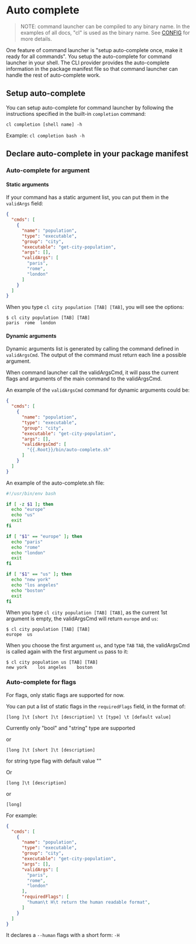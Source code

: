 # Auto complete

> NOTE: command launcher can be compiled to any binary name. In the examples of all docs, "cl" is used as the binary name. See [CONFIG](./CONFIG.md) for more details.

One feature of command launcher is "setup auto-complete once, make it ready for all commands". You setup the auto-complete for command launcher in your shell. The CLI provider provides the auto-complete information in the package manifest file so that command launcher can handle the rest of auto-complete work.

## Setup auto-complete

You can setup auto-complete for command launcher by following the instructions specified in the built-in `completion` command:

```
cl completion [shell name] -h
```

Example: `cl completion bash -h`

## Declare auto-complete in your package manifest

### Auto-complete for argument

#### Static arguments

If your command has a static argument list, you can put them in the `validArgs` field:

```json
{
  "cmds": [
    {
      "name": "population",
      "type": "executable",
      "group": "city",
      "executable": "get-city-population",
      "args": [],
      "validArgs": [
        "paris",
        "rome",
        "london"
      ]
    }
  ]
}
```

When you type `cl city population [TAB] [TAB]`, you will see the options:
```
$ cl city population [TAB] [TAB]
paris  rome  london
```

#### Dynamic arguments

Dynamic arguments list is generated by calling the command defined in `validArgsCmd`. The output of the command must return each line a possible argument.

When command launcher call the validArgsCmd, it will pass the current flags and arguments of the main command to the validArgsCmd.

An example of the `validArgsCmd` command for dynamic arguments could be:

```json
{
  "cmds": [
    {
      "name": "population",
      "type": "executable",
      "group": "city",
      "executable": "get-city-population",
      "args": [],
      "validArgsCmd": [
        "{{.Root}}/bin/auto-complete.sh"
      ]
    }
  ]
}
```

An example of the auto-complete.sh file:
```bash
#!/usr/bin/env bash

if [ -z $1 ]; then
  echo "europe"
  echo "us"
  exit
fi

if [ "$1" == "europe" ]; then
  echo "paris"
  echo "rome"
  echo "london"
  exit
fi

if [ "$1" == "us" ]; then
  echo "new york"
  echo "los angeles"
  echo "boston"
  exit
fi
```

When you type `cl city population [TAB] [TAB]`, as the current 1st argument is empty, the validArgsCmd will return `europe` and `us`:
```
$ cl city population [TAB] [TAB]
europe  us
```

When you choose the first argument `us`, and type `TAB` `TAB`, the validArgsCmd is called again with the first argument `us` pass to it:
```
$ cl city population us [TAB] [TAB]
new york    los angeles    boston
```

### Auto-complete for flags

For flags, only static flags are supported for now.

You can put a list of static flags in the `requiredFlags` field, in the format of:

```
[long ]\t [short ]\t [description] \t [type] \t [default value]
```
Currently only "bool" and "string" type are supported

or

```
[long ]\t [short ]\t [description]
```
for string type flag with default value ""

Or

```
[long ]\t [description]
```

or

```
[long]
```

For example:

```json
{
  "cmds": [
    {
      "name": "population",
      "type": "executable",
      "group": "city",
      "executable": "get-city-population",
      "args": [],
      "validArgs": [
        "paris",
        "rome",
        "london"
      ],
      "requiredFlags": [
        "human\t H\t return the human readable format",
      ]
    }
  ]
}
```

It declares a `--human` flags with a short form: `-H`


